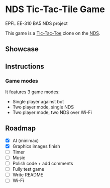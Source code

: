 # NDS Tic-Tac-Tile Game

EPFL EE-310 BA5 NDS project

This game is a [Tic-Tac-Toe](https://en.wikipedia.org/wiki/Tic-tac-toe) clone on the [NDS](https://en.wikipedia.org/wiki/Nintendo_DS).

## Showcase

<!-- TODO -->

## Instructions

<!-- TODO how to play + make build -->

### Game modes

It features 3 game modes:

* Single player against bot
* Two player mode, single NDS
* Two player mode, two NDS over Wi-Fi 

## Roadmap

- [X] AI (minimax)
- [X] Graphics images finish
- [ ] Timer
- [ ] Music
- [ ] Polish code + add comments
- [ ] Fully test game
- [ ] Write README
- [ ] Wi-Fi
